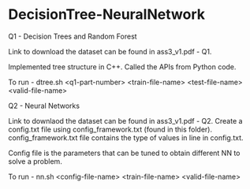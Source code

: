 # DecisionTree-NeuralNetwork

Q1 - Decision Trees and Random Forest

Link to download the dataset can be found in ass3_v1.pdf - Q1.

Implemented tree structure in C++. Called the APIs from Python code.

To run - dtree.sh \<q1-part-number\> \<train-file-name\> \<test-file-name\> \<valid-file-name\>

Q2 - Neural Networks

Link to downlaod the dataset can be found in ass3_v1.pdf - Q2. Create a config.txt file using config_framework.txt (found in this folder). config_framework.txt file contains the type of values in line in config.txt.

Config file is the parameters that can be tuned to obtain different NN to solve a problem.

To run - nn.sh \<config-file-name\> \<train-file-name\> \<valid-file-name\>
